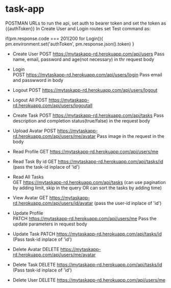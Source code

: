 # task-app

POSTMAN URLs to run the api, 
set auth to bearer token and set the token as {{authToken}}
In Create User and Login routes set Test command as:

if(pm.response.code === 201(200 for Login)){
    pm.environment.set('authToken', pm.response.json().token) 
}

- Create User
  POST https://mytaskapp-rd.herokuapp.com/api/users 
  Pass name, email, password and age(not necessary) in thr request body
  
- Login  
  POST https://mytaskapp-rd.herokuapp.com/api/users/login
  Pass email and passwword in body
  
- Logout 
  POST https://mytaskapp-rd.herokuapp.com/api/users/logout  
  
- Logout All
  POST https://mytaskapp-rd.herokuapp.com/api/users/logoutall
 
- Create Task
  POST https://mytaskapp-rd.herokuapp.com/api/tasks 
  Pass description and completion status(true/false) in the request body
  
- Upload Avatar
  POST https://mytaskapp-rd.herokuapp.com/api/users/me/avatar
  Pass image in the request in the body
  
- Read Profile
  GET  https://mytaskapp-rd.herokuapp.com/api/users/me
  
- Read Task By id
  GET https://mytaskapp-rd.herokuapp.com/api/tasks/id  (pass the task-id inplace of 'id')
  
- Read All Tasks  
  GET https://mytaskapp-rd.herokuapp.com/api/tasks      (can use pagination by adding limit, skip in the query OR can sort the tasks by adding time)
  
- View Avatar
  GET https://mytaskapp-rd.herokuapp.com/api/users/id/avatar   (pass the user-id inplace of 'id')
  
- Update Profile  
  PATCH https://mytaskapp-rd.herokuapp.com/api/users/me
  Pass the update parameters in request body
  
- Update Task
  PATCH https://mytaskapp-rd.herokuapp.com/api/tasks/id (Pass task-id inplace of 'id')
  
- Delete Avatar
  DELETE https://mytaskapp-rd.herokuapp.com/api/users/me/avatar
  
- Delete Task
  DELETE https://mytaskapp-rd.herokuapp.com/api/tasks/id (Pass task-id inplace of 'id')
  
- Delete User
  DELETE https://mytaskapp-rd.herokuapp.com/api/users/me 
  
  
  




